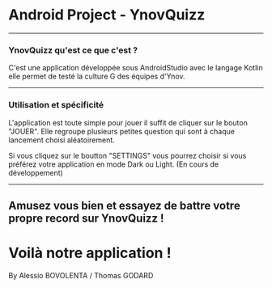 # Android Project - YnovQuizz

--------------------------------------------------

### YnovQuizz qu'est ce que c'est ?

C'est une application développée sous AndroidStudio avec le langage Kotlin elle permet de testé la culture G des équipes d'Ynov.

-----------------------------------------------------------------

### Utilisation et spécificité 

L'application est toute simple pour jouer il suffit de cliquer sur le bouton "JOUER".
Elle regroupe plusieurs petites question qui sont à chaque lancement choisi aléatoirement.

Si vous cliquez sur le boutton "SETTINGS" vous pourrez choisir si vous préférez votre application en mode Dark ou Light. (En cours de développement)

-----------------------



## Amusez vous bien et essayez de battre votre propre record sur YnovQuizz !

# Voilà notre application !


By Alessio BOVOLENTA / Thomas GODARD
